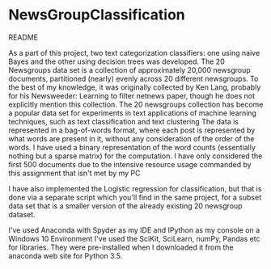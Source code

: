 # NewsGroupClassification

README

As a part of this project, two text categorization classifiers: one using naive Bayes and the other using decision trees was developed. The 20 Newsgroups data set is a collection of approximately 20,000 newsgroup documents, 
partitioned (nearly) evenly across 20 different newsgroups. To the best of my knowledge, it was originally collected by Ken Lang, probably for his Newsweeder: Learning to filter netnews paper, though he does not explicitly 
mention this collection. The 20 newsgroups collection has become a popular data set for experiments in text applications of machine learning techniques, such as text classification and text clustering The data is represented
 in a bag-of-words format, where each post is represented by what words are present in it, without any consideration of the order of the words. I have used a binary representation of the word counts (essentially nothing but 
 a sparse matrix) for the computation. I have only considered the first 500 documents due to the intensive resource usage commanded by this assignment that isn't met by my PC

I have also implemented the Logistic regression for classification, but that is done via a separate script which you'll find in the same project, for a subset data set that is a smaller version of the already existing 20 newsgroup dataset.

I've used Anaconda with Spyder as my IDE and IPython as my console on a Windows 10 Environment
I've used the SciKit, SciLearn, numPy, Pandas etc for libraries. They were pre-installed when I downloaded it from the anaconda web site for Python 3.5.
